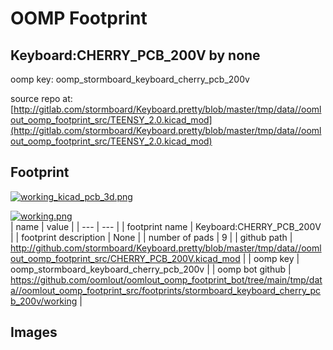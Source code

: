 # OOMP Footprint  
## Keyboard:CHERRY_PCB_200V  by none  
  
oomp key: oomp_stormboard_keyboard_cherry_pcb_200v  
  
source repo at: [http://gitlab.com/stormboard/Keyboard.pretty/blob/master/tmp/data//oomlout_oomp_footprint_src/TEENSY_2.0.kicad_mod](http://gitlab.com/stormboard/Keyboard.pretty/blob/master/tmp/data//oomlout_oomp_footprint_src/TEENSY_2.0.kicad_mod)  
## Footprint  
  
[![working_kicad_pcb_3d.png](working_kicad_pcb_3d_600.png)](working_kicad_pcb_3d.png)  
  
[![working.png](working_600.png)](working.png)  
| name | value | 
| --- | --- | 
| footprint name | Keyboard:CHERRY_PCB_200V | 
| footprint description | None | 
| number of pads | 9 | 
| github path | http://github.com/stormboard/Keyboard.pretty/blob/master/tmp/data//oomlout_oomp_footprint_src/CHERRY_PCB_200V.kicad_mod | 
| oomp key | oomp_stormboard_keyboard_cherry_pcb_200v | 
| oomp bot github | https://github.com/oomlout/oomlout_oomp_footprint_bot/tree/main/tmp/data//oomlout_oomp_footprint_src/footprints/stormboard_keyboard_cherry_pcb_200v/working | 
## Images  
